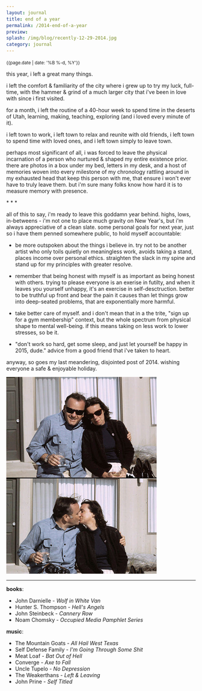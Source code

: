 ```yaml
---
layout: journal
title: end of a year
permalink: /2014-end-of-a-year
preview: 	
splash: /img/blog/recently-12-29-2014.jpg
category: journal
---
```


<small>{{page.date | date: '%B %-d, %Y'}}</small>

this year, i left a great many things. 

i left the comfort & familiarity of the city where i grew up to try my luck, full-time, with the hammer & grind of a much larger city that i've been in love with since i first visited. 

for a month, i left the routine of a 40-hour week to spend time in the deserts of Utah, learning, making, teaching, exploring (and i loved every minute of it). 

i left town to work, i left town to relax and reunite with old friends, i left town to spend time with loved ones, and i left town simply to leave town. 

perhaps most significant of all, i was forced to leave the physical incarnation of a person who nurtured & shaped my entire existence prior. there are photos in a box under my bed, letters in my desk, and a host of memories woven into every milestone of my chronology rattling around in my exhausted head that keep this person with me, that ensure i won't ever have to truly leave them. but i'm sure many folks know how hard it is to measure memory with presence.

<p class='center'>* * *</p>

all of this to say, i'm ready to leave this goddamn year behind. highs, lows, in-betweens - i'm not one to place much gravity on New Year's, but i'm always appreciative of a clean slate. some personal goals for next year, just so i have them penned somewhere public, to hold myself accountable: 

 - be more outspoken about the things i believe in. try not to be another artist who only toils quietly on meaningless work, avoids taking a stand, places income over personal ethics. straighten the slack in my spine and stand up for my principles with greater resolve.

 - remember that being honest with myself is as important as being honest with others. trying to please everyone is an exerise in futilty, and when it leaves you yourself unhappy, it's an exercise in self-desctruction. better to be truthful up front and bear the pain it causes than let things grow into deep-seated problems, that are exponentially more harmful.

 - take better care of myself. and i don't mean that in a the trite, "sign up for a gym membership" context, but the whole spectrum from physical shape to mental well-being. if this means taking on less work to lower stresses, so be it.

 - "don't work so hard, get some sleep, and just let yourself be happy in 2015, dude." advice from a good friend that i've taken to heart.

 anyway, so goes my last meandering, disjointed post of 2014. wishing everyone a safe & enjoyable holiday.

<p class='center'><img src='/img/blog/char-and-pepe.jpg' /></p>

---

__books__:

 - John Darnielle - _Wolf in White Van_
 - Hunter S. Thompson - _Hell's Angels_
 - John Steinbeck - _Cannery Row_
 - Noam Chomsky - _Occupied Media Pamphlet Series_

__music__:

 - The Mountain Goats - _All Hail West Texas_
 - Self Defense Family - _I'm Going Through Some Shit_
 - Meat Loaf - _Bat Out of Hell_
 - Converge - _Axe to Fall_
 - Uncle Tupelo - _No Depression_
 - The Weakerthans - _Left & Leaving_
 - John Prine - _Self Titled_

